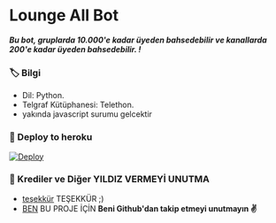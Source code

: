 # Lounge All Bot
_**Bu bot, gruplarda 10.000'e kadar üyeden bahsedebilir ve kanallarda 200'e kadar üyeden bahsedebilir. !**_

### 🏷 Bilgi
- Dil: Python.
- Telgraf Kütüphanesi: Telethon.
- yakında javascript surumu gelcektir

### 🚀 Deploy to heroku
[![Deploy](https://www.herokucdn.com/deploy/button.svg)](https://heroku.com/deploy?template=https://github.com/snxoyaze/Memmed)

### 🎯 Krediler ve Diğer YILDIZ VERMEYİ UNUTMA
- [teşekkür](https://github.com/bodrumlubebek) TEŞEKKÜR ;)
- [BEN](https://github.com/drmehmetaktass) BU PROJE İÇİN
**Beni Github'dan takip etmeyi unutmayın ✌️**
